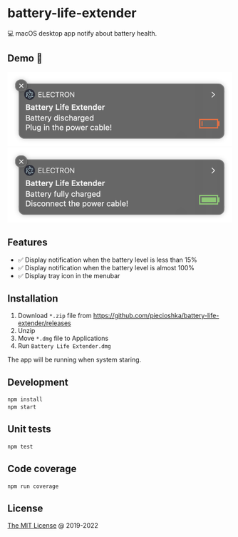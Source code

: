 # battery-life-extender

:computer: macOS desktop app notify about battery health.

## Demo 🎉

![](./screenshots/demo-battery-low.png)
![](./screenshots/demo-battery-full.png)

## Features

* :white_check_mark: Display notification when the battery level is less than 15%
* :white_check_mark: Display notification when the battery level is almost 100%
* :white_check_mark: Display tray icon in the menubar

## Installation

1. Download `*.zip` file from <https://github.com/piecioshka/battery-life-extender/releases>
2. Unzip
3. Move `*.dmg` file to Applications
4. Run `Battery Life Extender.dmg`

The app will be running when system staring.

## Development

```bash
npm install
npm start
```

## Unit tests

```bash
npm test
```

## Code coverage

```bash
npm run coverage
```

## License

[The MIT License](http://piecioshka.mit-license.org) @ 2019-2022

